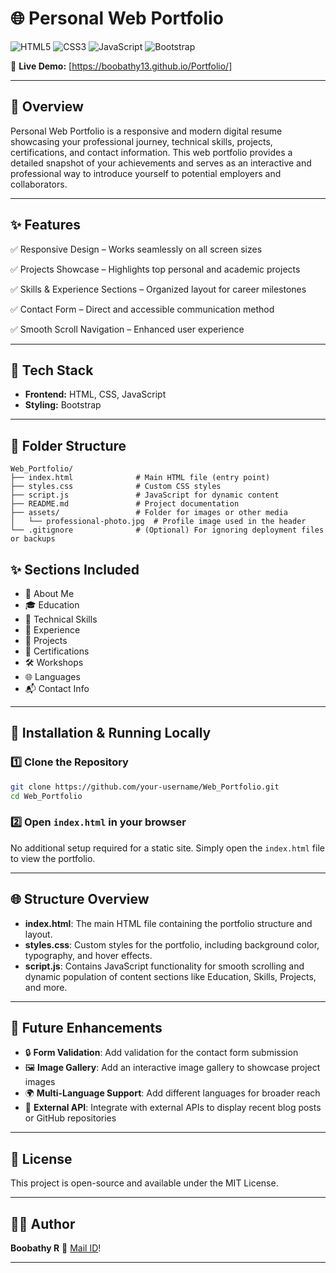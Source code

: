 # 🌐 Personal Web Portfolio

![HTML5](https://img.shields.io/badge/HTML5-E34F26?logo=html5\&logoColor=white)
![CSS3](https://img.shields.io/badge/CSS3-1572B6?logo=css3\&logoColor=white)
![JavaScript](https://img.shields.io/badge/JavaScript-F7DF1E?logo=javascript\&logoColor=black)
![Bootstrap](https://img.shields.io/badge/Bootstrap-7952B3?logo=bootstrap\&logoColor=white)


🚀 **Live Demo:** [https://boobathy13.github.io/Portfolio/]

---

## 📌 Overview

Personal Web Portfolio is a responsive and modern digital resume showcasing your professional journey, technical skills, projects, certifications, and contact information. This web portfolio provides a detailed snapshot of your achievements and serves as an interactive and professional way to introduce yourself to potential employers and collaborators.

---

## ✨ Features

✅ Responsive Design – Works seamlessly on all screen sizes

✅ Projects Showcase – Highlights top personal and academic projects

✅ Skills & Experience Sections – Organized layout for career milestones

✅ Contact Form – Direct and accessible communication method

✅ Smooth Scroll Navigation – Enhanced user experience

---

## 🧰 Tech Stack

* **Frontend:** HTML, CSS, JavaScript
* **Styling:** Bootstrap

---

## 📁 Folder Structure

```
Web_Portfolio/
├── index.html              # Main HTML file (entry point)
├── styles.css              # Custom CSS styles
├── script.js               # JavaScript for dynamic content
├── README.md               # Project documentation
├── assets/                 # Folder for images or other media
│   └── professional-photo.jpg  # Profile image used in the header
└── .gitignore              # (Optional) For ignoring deployment files or backups
```
## ✨ Sections Included

* 👋 About Me
* 🎓 Education
* 🧠 Technical Skills
* 💼 Experience
* 📁 Projects
* 📜 Certifications
* 🛠️ Workshops
* 🌐 Languages
* 📬 Contact Info

---

## 🔧 Installation & Running Locally

### 1️⃣ Clone the Repository

```bash
git clone https://github.com/your-username/Web_Portfolio.git
cd Web_Portfolio
```

### 2️⃣ Open `index.html` in your browser

No additional setup required for a static site. Simply open the `index.html` file to view the portfolio.

---

## 🌐 Structure Overview

* **index.html**: The main HTML file containing the portfolio structure and layout.
* **styles.css**: Custom styles for the portfolio, including background color, typography, and hover effects.
* **script.js**: Contains JavaScript functionality for smooth scrolling and dynamic population of content sections like Education, Skills, Projects, and more.

---

## 🚀 Future Enhancements

* 🔒 **Form Validation**: Add validation for the contact form submission
* 🖼️ **Image Gallery**: Add an interactive image gallery to showcase project images
* 🌍 **Multi-Language Support**: Add different languages for broader reach
* 🔗 **External API**: Integrate with external APIs to display recent blog posts or GitHub repositories

---

## 📝 License

This project is open-source and available under the MIT License.

---

## 👨‍💻 Author

**Boobathy R**
📧 [Mail ID](mailto:hungrylearner2002@gmail.com)!

---
